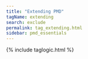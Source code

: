```yaml
---
title: "Extending PMD"
tagName: extending
search: exclude
permalink: tag_extending.html
sidebar: pmd_essentials
---
```

{% include taglogic.html %}
